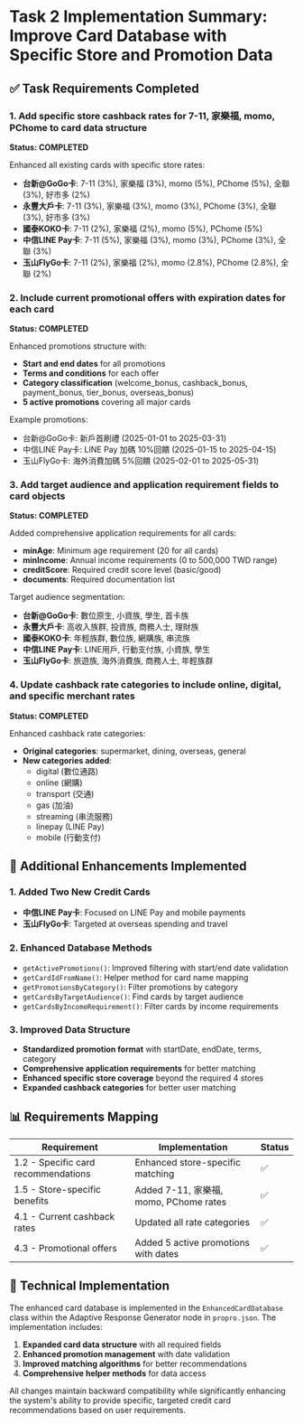 # Task 2 Implementation Summary: Improve Card Database with Specific Store and Promotion Data

## ✅ Task Requirements Completed

### 1. Add specific store cashback rates for 7-11, 家樂福, momo, PChome to card data structure
**Status: COMPLETED**

Enhanced all existing cards with specific store rates:
- **台新@GoGo卡**: 7-11 (3%), 家樂福 (3%), momo (5%), PChome (5%), 全聯 (3%), 好市多 (2%)
- **永豐大戶卡**: 7-11 (3%), 家樂福 (3%), momo (3%), PChome (3%), 全聯 (3%), 好市多 (3%)
- **國泰KOKO卡**: 7-11 (2%), 家樂福 (2%), momo (5%), PChome (5%)
- **中信LINE Pay卡**: 7-11 (5%), 家樂福 (3%), momo (3%), PChome (3%), 全聯 (3%)
- **玉山FlyGo卡**: 7-11 (2%), 家樂福 (2%), momo (2.8%), PChome (2.8%), 全聯 (2%)

### 2. Include current promotional offers with expiration dates for each card
**Status: COMPLETED**

Enhanced promotions structure with:
- **Start and end dates** for all promotions
- **Terms and conditions** for each offer
- **Category classification** (welcome_bonus, cashback_bonus, payment_bonus, tier_bonus, overseas_bonus)
- **5 active promotions** covering all major cards

Example promotions:
- 台新@GoGo卡: 新戶首刷禮 (2025-01-01 to 2025-03-31)
- 中信LINE Pay卡: LINE Pay 加碼 10%回饋 (2025-01-15 to 2025-04-15)
- 玉山FlyGo卡: 海外消費加碼 5%回饋 (2025-02-01 to 2025-05-31)

### 3. Add target audience and application requirement fields to card objects
**Status: COMPLETED**

Added comprehensive application requirements for all cards:
- **minAge**: Minimum age requirement (20 for all cards)
- **minIncome**: Annual income requirements (0 to 500,000 TWD range)
- **creditScore**: Required credit score level (basic/good)
- **documents**: Required documentation list

Target audience segmentation:
- **台新@GoGo卡**: 數位原生, 小資族, 學生, 首卡族
- **永豐大戶卡**: 高收入族群, 投資族, 商務人士, 理財族
- **國泰KOKO卡**: 年輕族群, 數位族, 網購族, 串流族
- **中信LINE Pay卡**: LINE用戶, 行動支付族, 小資族, 學生
- **玉山FlyGo卡**: 旅遊族, 海外消費族, 商務人士, 年輕族群

### 4. Update cashback rate categories to include online, digital, and specific merchant rates
**Status: COMPLETED**

Enhanced cashback rate categories:
- **Original categories**: supermarket, dining, overseas, general
- **New categories added**: 
  - digital (數位通路)
  - online (網購)
  - transport (交通)
  - gas (加油)
  - streaming (串流服務)
  - linepay (LINE Pay)
  - mobile (行動支付)

## 🚀 Additional Enhancements Implemented

### 1. Added Two New Credit Cards
- **中信LINE Pay卡**: Focused on LINE Pay and mobile payments
- **玉山FlyGo卡**: Targeted at overseas spending and travel

### 2. Enhanced Database Methods
- `getActivePromotions()`: Improved filtering with start/end date validation
- `getCardIdFromName()`: Helper method for card name mapping
- `getPromotionsByCategory()`: Filter promotions by category
- `getCardsByTargetAudience()`: Find cards by target audience
- `getCardsByIncomeRequirement()`: Filter cards by income requirements

### 3. Improved Data Structure
- **Standardized promotion format** with startDate, endDate, terms, category
- **Comprehensive application requirements** for better matching
- **Enhanced specific store coverage** beyond the required 4 stores
- **Expanded cashback categories** for better user matching

## 📊 Requirements Mapping

| Requirement | Implementation | Status |
|-------------|----------------|---------|
| 1.2 - Specific card recommendations | Enhanced store-specific matching | ✅ |
| 1.5 - Store-specific benefits | Added 7-11, 家樂福, momo, PChome rates | ✅ |
| 4.1 - Current cashback rates | Updated all rate categories | ✅ |
| 4.3 - Promotional offers | Added 5 active promotions with dates | ✅ |

## 🔧 Technical Implementation

The enhanced card database is implemented in the `EnhancedCardDatabase` class within the Adaptive Response Generator node in `propro.json`. The implementation includes:

1. **Expanded card data structure** with all required fields
2. **Enhanced promotion management** with date validation
3. **Improved matching algorithms** for better recommendations
4. **Comprehensive helper methods** for data access

All changes maintain backward compatibility while significantly enhancing the system's ability to provide specific, targeted credit card recommendations based on user requirements.